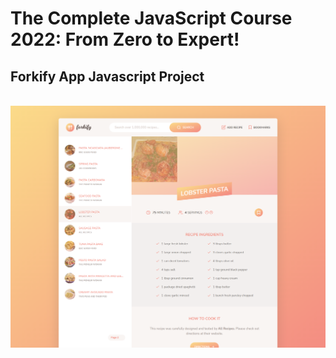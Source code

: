 # The Complete JavaScript Course 2022: From Zero to Expert! 
## Forkify App Javascript Project

<br><img src="project-screenshot.png" />
